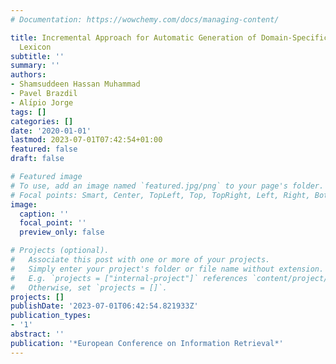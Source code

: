 ```yaml
---
# Documentation: https://wowchemy.com/docs/managing-content/

title: Incremental Approach for Automatic Generation of Domain-Specific Sentiment
  Lexicon
subtitle: ''
summary: ''
authors:
- Shamsuddeen Hassan Muhammad
- Pavel Brazdil
- Alı́pio Jorge
tags: []
categories: []
date: '2020-01-01'
lastmod: 2023-07-01T07:42:54+01:00
featured: false
draft: false

# Featured image
# To use, add an image named `featured.jpg/png` to your page's folder.
# Focal points: Smart, Center, TopLeft, Top, TopRight, Left, Right, BottomLeft, Bottom, BottomRight.
image:
  caption: ''
  focal_point: ''
  preview_only: false

# Projects (optional).
#   Associate this post with one or more of your projects.
#   Simply enter your project's folder or file name without extension.
#   E.g. `projects = ["internal-project"]` references `content/project/deep-learning/index.md`.
#   Otherwise, set `projects = []`.
projects: []
publishDate: '2023-07-01T06:42:54.821933Z'
publication_types:
- '1'
abstract: ''
publication: '*European Conference on Information Retrieval*'
---
```

